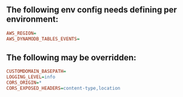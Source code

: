 ## The following env config needs defining per environment:

```ini
AWS_REGION=
AWS_DYNAMODB_TABLES_EVENTS=
```

## The following may be overridden:

```ini
CUSTOMDOMAIN_BASEPATH=
LOGGING_LEVEL=info
CORS_ORIGIN=*
CORS_EXPOSED_HEADERS=content-type,location
```

